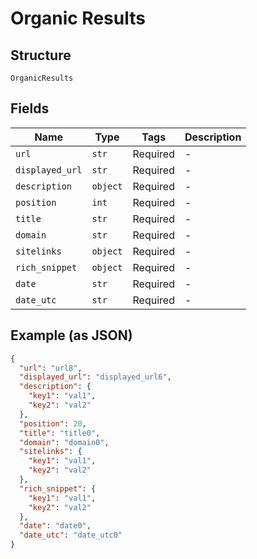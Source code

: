 
# Organic Results

## Structure

`OrganicResults`

## Fields

| Name | Type | Tags | Description |
|  --- | --- | --- | --- |
| `url` | `str` | Required | - |
| `displayed_url` | `str` | Required | - |
| `description` | `object` | Required | - |
| `position` | `int` | Required | - |
| `title` | `str` | Required | - |
| `domain` | `str` | Required | - |
| `sitelinks` | `object` | Required | - |
| `rich_snippet` | `object` | Required | - |
| `date` | `str` | Required | - |
| `date_utc` | `str` | Required | - |

## Example (as JSON)

```json
{
  "url": "url8",
  "displayed_url": "displayed_url6",
  "description": {
    "key1": "val1",
    "key2": "val2"
  },
  "position": 20,
  "title": "title0",
  "domain": "domain0",
  "sitelinks": {
    "key1": "val1",
    "key2": "val2"
  },
  "rich_snippet": {
    "key1": "val1",
    "key2": "val2"
  },
  "date": "date0",
  "date_utc": "date_utc0"
}
```

